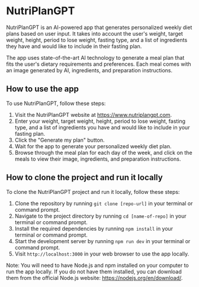 # NutriPlanGPT

NutriPlanGPT is an AI-powered app that generates personalized weekly diet plans based on user input. It takes into account the user's weight, target weight, height, period to lose weight, fasting type, and a list of ingredients they have and would like to include in their fasting plan.

The app uses state-of-the-art AI technology to generate a meal plan that fits the user's dietary requirements and preferences. Each meal comes with an image generated by AI, ingredients, and preparation instructions.

## How to use the app

To use NutriPlanGPT, follow these steps:

1. Visit the NutriPlanGPT website at https://www.nutriplangpt.com.
2. Enter your weight, target weight, height, period to lose weight, fasting type, and a list of ingredients you have and would like to include in your fasting plan.
3. Click the "Generate my plan" button.
4. Wait for the app to generate your personalized weekly diet plan.
5. Browse through the meal plan for each day of the week, and click on the meals to view their image, ingredients, and preparation instructions.

## How to clone the project and run it locally

To clone the NutriPlanGPT project and run it locally, follow these steps:

1. Clone the repository by running `git clone [repo-url]` in your terminal or command prompt.
2. Navigate to the project directory by running `cd [name-of-repo]` in your terminal or command prompt.
3. Install the required dependencies by running `npm install` in your terminal or command prompt.
4. Start the development server by running `npm run dev` in your terminal or command prompt.
5. Visit `http://localhost:3000` in your web browser to use the app locally.

Note: You will need to have Node.js and npm installed on your computer to run the app locally. If you do not have them installed, you can download them from the official Node.js website: https://nodejs.org/en/download/.
